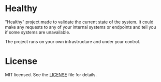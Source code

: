 # Healthy

"Healthy" project made to validate the current state of the system. 
It could make any requests to any of your internal systems or endpoints and tell you if some systems are unavailable. 

The project runs on your own infrastructure and under your control.


# License

MIT licensed. See the [LICENSE](LICENSE) file for details.
